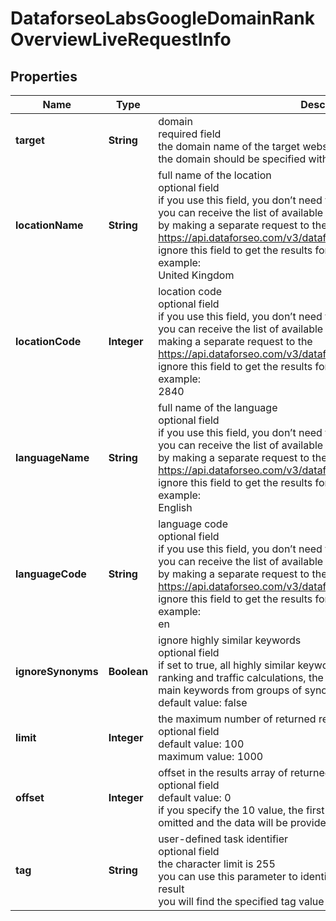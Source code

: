 # DataforseoLabsGoogleDomainRankOverviewLiveRequestInfo


## Properties

| Name | Type | Description | Notes |
|------------ | ------------- | ------------- | -------------|
**target** | **String** | domain<br>required field<br>the domain name of the target website<br>the domain should be specified without https:// and www. |[optional]|
**locationName** | **String** | full name of the location<br>optional field<br>if you use this field, you don’t need to specify location_code<br>you can receive the list of available locations with their location_name by making a separate request to the<br>https://api.dataforseo.com/v3/dataforseo_labs/locations_and_languages<br>ignore this field to get the results for all available locations<br>example:<br>United Kingdom |[optional]|
**locationCode** | **Integer** | location code<br>optional field<br>if you use this field, you don’t need to specify location_name<br>you can receive the list of available locations with their location_code by making a separate request to the<br>https://api.dataforseo.com/v3/dataforseo_labs/locations_and_languages<br>ignore this field to get the results for all available locations<br>example:<br>2840 |[optional]|
**languageName** | **String** | full name of the language<br>optional field<br>if you use this field, you don’t need to specify language_code<br>you can receive the list of available languages with their language_name by making a separate request to the<br>https://api.dataforseo.com/v3/dataforseo_labs/locations_and_languages<br>ignore this field to get the results for all available languages<br>example:<br>English |[optional]|
**languageCode** | **String** | language code<br>optional field<br>if you use this field, you don’t need to specify language_name<br>you can receive the list of available languages with their language_code by making a separate request to the<br>https://api.dataforseo.com/v3/dataforseo_labs/locations_and_languages<br>ignore this field to get the results for all available languages<br>example:<br>en |[optional]|
**ignoreSynonyms** | **Boolean** | ignore highly similar keywords<br>optional field<br>if set to true, all highly similar keywords will be excluded from the ranking and traffic calculations, the results will be based on data for main keywords from groups of synonyms<br>default value: false |[optional]|
**limit** | **Integer** | the maximum number of returned results for domain<br>optional field<br>default value: 100<br>maximum value: 1000 |[optional]|
**offset** | **Integer** | offset in the results array of returned items<br>optional field<br>default value: 0<br>if you specify the 10 value, the first ten items in the results array will be omitted and the data will be provided for the successive items |[optional]|
**tag** | **String** | user-defined task identifier<br>optional field<br>the character limit is 255<br>you can use this parameter to identify the task and match it with the result<br>you will find the specified tag value in the data object of the response |[optional]|